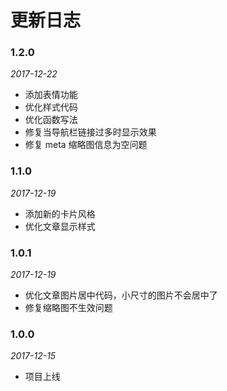 # 更新日志

### 1.2.0

*2017-12-22*

- 添加表情功能
- 优化样式代码
- 优化函数写法
- 修复当导航栏链接过多时显示效果
- 修复 meta 缩略图信息为空问题

### 1.1.0

*2017-12-19*

- 添加新的卡片风格
- 优化文章显示样式

### 1.0.1

*2017-12-19*

- 优化文章图片居中代码，小尺寸的图片不会居中了
- 修复缩略图不生效问题

### 1.0.0

*2017-12-15*

- 项目上线
